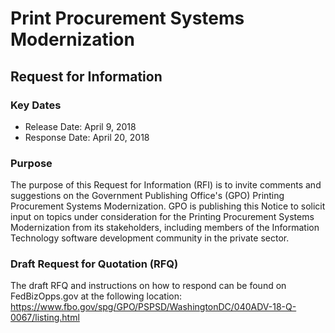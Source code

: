 # Print Procurement Systems Modernization

## Request for Information

### Key Dates
* Release Date: April 9, 2018
* Response Date: April 20, 2018

### Purpose
The purpose of this Request for Information (RFI) is to invite comments and suggestions on the Government Publishing Office's (GPO) Printing Procurement Systems Modernization. GPO is publishing this Notice to solicit input on topics under consideration for the Printing Procurement Systems Modernization from its stakeholders, including members of the Information Technology software development community in the private sector. 

### Draft Request for Quotation (RFQ)
The draft RFQ and instructions on how to respond can be found on FedBizOpps.gov at the following location:
https://www.fbo.gov/spg/GPO/PSPSD/WashingtonDC/040ADV-18-Q-0067/listing.html
